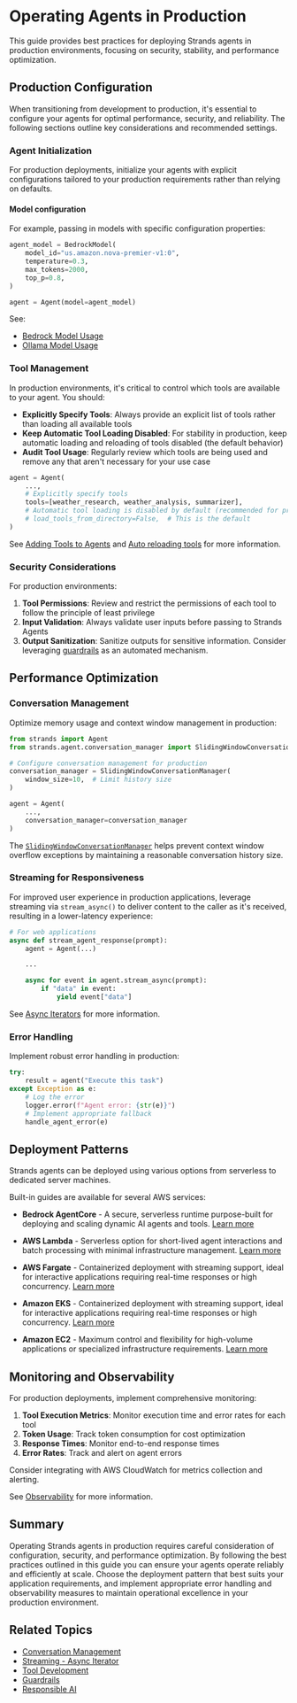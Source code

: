 # Operating Agents in Production

This guide provides best practices for deploying Strands agents in production environments, focusing on security, stability, and performance optimization.

## Production Configuration

When transitioning from development to production, it's essential to configure your agents for optimal performance, security, and reliability. The following sections outline key considerations and recommended settings.

### Agent Initialization

For production deployments, initialize your agents with explicit configurations tailored to your production requirements rather than relying on defaults.

#### Model configuration

For example, passing in models with specific configuration properties:

```python
agent_model = BedrockModel(
    model_id="us.amazon.nova-premier-v1:0",
    temperature=0.3,
    max_tokens=2000,
    top_p=0.8,
)

agent = Agent(model=agent_model)
```

See:

 - [Bedrock Model Usage](../../user-guide/concepts/model-providers/amazon-bedrock.md/#basic-usage)
 - [Ollama Model Usage](../../user-guide/concepts/model-providers/ollama.md/#basic-usage)

### Tool Management

In production environments, it's critical to control which tools are available to your agent. You should:

 - **Explicitly Specify Tools**: Always provide an explicit list of tools rather than loading all available tools
 - **Keep Automatic Tool Loading Disabled**: For stability in production, keep automatic loading and reloading of tools disabled (the default behavior)
 - **Audit Tool Usage**: Regularly review which tools are being used and remove any that aren't necessary for your use case

```python
agent = Agent(
    ...,
    # Explicitly specify tools
    tools=[weather_research, weather_analysis, summarizer],
    # Automatic tool loading is disabled by default (recommended for production)
    # load_tools_from_directory=False,  # This is the default
)
```

See [Adding Tools to Agents](../concepts/tools/tools_overview.md/#adding-tools-to-agents) and [Auto reloading tools](../concepts/tools/tools_overview.md#auto-loading-and-reloading-tools) for more information.

### Security Considerations

For production environments:

1. **Tool Permissions**: Review and restrict the permissions of each tool to follow the principle of least privilege
2. **Input Validation**: Always validate user inputs before passing to Strands Agents
3. **Output Sanitization**: Sanitize outputs for sensitive information. Consider leveraging [guardrails](../../user-guide/safety-security/guardrails.md) as an automated mechanism.

## Performance Optimization

### Conversation Management

Optimize memory usage and context window management in production:

```python
from strands import Agent
from strands.agent.conversation_manager import SlidingWindowConversationManager

# Configure conversation management for production
conversation_manager = SlidingWindowConversationManager(
    window_size=10,  # Limit history size
)

agent = Agent(
    ...,
    conversation_manager=conversation_manager
)
```

The [`SlidingWindowConversationManager`](../../user-guide/concepts/agents/conversation-management.md/#slidingwindowconversationmanager) helps prevent context window overflow exceptions by maintaining a reasonable conversation history size.

### Streaming for Responsiveness

For improved user experience in production applications, leverage streaming via `stream_async()` to deliver content to the caller as it's received, resulting in a lower-latency experience:

```python
# For web applications
async def stream_agent_response(prompt):
    agent = Agent(...)

    ...

    async for event in agent.stream_async(prompt):
        if "data" in event:
            yield event["data"]
```

See [Async Iterators](../../user-guide/concepts/streaming/async-iterators.md) for more information.

### Error Handling

Implement robust error handling in production:

```python
try:
    result = agent("Execute this task")
except Exception as e:
    # Log the error
    logger.error(f"Agent error: {str(e)}")
    # Implement appropriate fallback
    handle_agent_error(e)
```

## Deployment Patterns

Strands agents can be deployed using various options from serverless to dedicated server machines.

Built-in guides are available for several AWS services:

* **Bedrock AgentCore** - A secure, serverless runtime purpose-built for deploying and scaling dynamic AI agents and tools. [Learn more](deploy_to_bedrock_agentcore.md)

* **AWS Lambda** - Serverless option for short-lived agent interactions and batch processing with minimal infrastructure management. [Learn more](deploy_to_aws_lambda.md)

* **AWS Fargate** - Containerized deployment with streaming support, ideal for interactive applications requiring real-time responses or high concurrency. [Learn more](deploy_to_aws_fargate.md)

* **Amazon EKS** - Containerized deployment with streaming support, ideal for interactive applications requiring real-time responses or high concurrency. [Learn more](deploy_to_amazon_eks.md)

* **Amazon EC2** - Maximum control and flexibility for high-volume applications or specialized infrastructure requirements. [Learn more](deploy_to_amazon_ec2.md)

## Monitoring and Observability

For production deployments, implement comprehensive monitoring:

1. **Tool Execution Metrics**: Monitor execution time and error rates for each tool
2. **Token Usage**: Track token consumption for cost optimization
3. **Response Times**: Monitor end-to-end response times
4. **Error Rates**: Track and alert on agent errors

Consider integrating with AWS CloudWatch for metrics collection and alerting.

See [Observability](../../user-guide/observability-evaluation/observability.md) for more information.

## Summary

Operating Strands agents in production requires careful consideration of configuration, security, and performance optimization. By following the best practices outlined in this guide you can ensure your agents operate reliably and efficiently at scale. Choose the deployment pattern that best suits your application requirements, and implement appropriate error handling and observability measures to maintain operational excellence in your production environment.

## Related Topics

- [Conversation Management](../../user-guide/concepts/agents/conversation-management.md)
- [Streaming - Async Iterator](../../user-guide/concepts/streaming/async-iterators.md)
- [Tool Development](../../user-guide/concepts/tools/tools_overview.md)
- [Guardrails](../../user-guide/safety-security/guardrails.md)
- [Responsible AI](../../user-guide/safety-security/responsible-ai.md)
